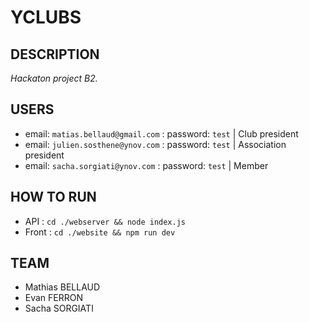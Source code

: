 # YCLUBS

## DESCRIPTION
*Hackaton project B2.*

## USERS
- email: `matias.bellaud@gmail.com` : password: `test` | Club president
- email: `julien.sosthene@ynov.com` : password: `test` | Association president
- email: `sacha.sorgiati@ynov.com` : password: `test` | Member

## HOW TO RUN
- API : `cd ./webserver && node index.js`
- Front : `cd ./website && npm run dev`

## TEAM
- Mathias BELLAUD
- Evan FERRON
- Sacha SORGIATI
